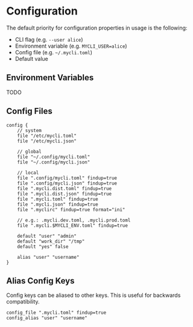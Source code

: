 # Configuration

The default priority for configuration properties in usage is the following:

* CLI flag (e.g. `--user alice`)
* Environment variable (e.g. `MYCLI_USER=alice`)
* Config file (e.g. `~/.mycli.toml`)
* Default value

## Environment Variables

TODO

## Config Files

```kdl
config {
    // system
    file "/etc/mycli.toml"
    file "/etc/mycli.json"

    // global
    file "~/.config/mycli.toml"
    file "~/.config/mycli.json"

    // local
    file ".config/mycli.toml" findup=true
    file ".config/mycli.json" findup=true
    file ".mycli.dist.toml" findup=true
    file ".mycli.dist.json" findup=true
    file ".mycli.toml" findup=true
    file ".mycli.json" findup=true
    file ".myclirc" findup=true format="ini"

    // e.g.: .mycli.dev.toml, .mycli.prod.toml
    file ".mycli.$MYCLI_ENV.toml" findup=true

    default "user" "admin"
    default "work_dir" "/tmp"
    default "yes" false

    alias "user" "username"
}
```

## Alias Config Keys

Config keys can be aliased to other keys. This is useful for backwards compatibility.

```kdl
config_file ".mycli.toml" findup=true
config_alias "user" "username"
```
